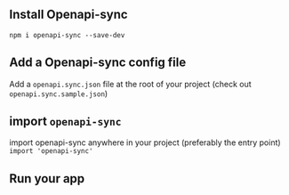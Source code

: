 ## Install Openapi-sync

`npm i openapi-sync --save-dev`

## Add a Openapi-sync config file

Add a `openapi.sync.json` file at the root of your project (check out `openapi.sync.sample.json`)

## import `openapi-sync`

import openapi-sync anywhere in your project (preferably the entry point)  
`import 'openapi-sync'`

## Run your app

